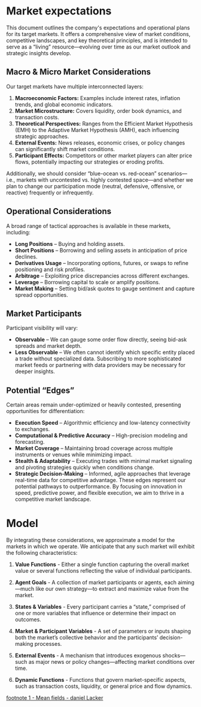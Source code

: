 # Market expectations
This document outlines the company's expectations and operational plans for its target markets. It offers a comprehensive view of market conditions, competitive landscapes, and key theoretical principles, and is intended to serve as a “living” resource—evolving over time as our market outlook and strategic insights develop.

## Macro & Micro Market Considerations
Our target markets have multiple interconnected layers:
1. **Macroeconomic Factors:** Examples include interest rates, inflation trends, and global economic indicators.
2. **Market Microstructure:** Covers liquidity, order book dynamics, and transaction costs.
3. **Theoretical Perspectives:** Ranges from the Efficient Market Hypothesis (EMH) to the Adaptive Market Hypothesis (AMH), each influencing strategic approaches.
4. **External Events:** News releases, economic crises, or policy changes can significantly shift market conditions.
5. **Participant Effects:** Competitors or other market players can alter price flows, potentially impacting our strategies or eroding profits.

Additionally, we should consider “blue-ocean vs. red-ocean” scenarios—i.e., markets with uncontested vs. highly contested space—and whether we plan to change our participation mode (neutral, defensive, offensive, or reactive) frequently or infrequently.

## Operational Considerations
A broad range of tactical approaches is available in these markets, including:
- **Long Positions** – Buying and holding assets.
- **Short Positions** – Borrowing and selling assets in anticipation of price declines.
- **Derivatives Usage** – Incorporating options, futures, or swaps to refine positioning and risk profiles.
- **Arbitrage** – Exploiting price discrepancies across different exchanges.
- **Leverage** – Borrowing capital to scale or amplify positions.
- **Market Making** – Setting bid/ask quotes to gauge sentiment and capture spread opportunities.

## Market Participants
Participant visibility will vary:
- **Observable** – We can gauge some order flow directly, seeing bid-ask spreads and market depth.
- **Less Observable** – We often cannot identify which specific entity placed a trade without specialized data. Subscribing to more sophisticated market feeds or partnering with data providers may be necessary for deeper insights.

## Potential “Edges”
Certain areas remain under-optimized or heavily contested, presenting opportunities for differentiation:

- **Execution Speed** – Algorithmic efficiency and low-latency connectivity to exchanges.
- **Computational & Predictive Accuracy** – High-precision modeling and forecasting.
- **Market Coverage** – Maintaining broad coverage across multiple instruments or venues while minimizing impact.
- **Stealth & Adaptability** – Executing trades with minimal market signaling and pivoting strategies quickly when conditions change.
- **Strategic Decision-Making** – Informed, agile approaches that leverage real-time data for competitive advantage.
These edges represent our potential pathways to outperformance. By focusing on innovation in speed, predictive power, and flexible execution, we aim to thrive in a competitive market landscape.


# Model
By integrating these considerations, we approximate a model for the markets in which we operate. We anticipate that any such market will exhibit the following characteristics:

1. **Value Functions** - Either a single function capturing the overall market value or several functions reflecting the value of individual participants.

2. **Agent Goals** - A collection of market participants or agents, each aiming—much like our own strategy—to extract and maximize value from the market.

3. **States & Variables** - Every participant carries a “state,” comprised of one or more variables that influence or determine their impact on outcomes.

4. **Market & Participant Variables** - A set of parameters or inputs shaping both the market’s collective behavior and the participants’ decision-making processes.

5. **External Events** - A mechanism that introduces exogenous shocks—such as major news or policy changes—affecting market conditions over time.

6. **Dynamic Functions** - Functions that govern market-specific aspects, such as transaction costs, liquidity, or general price and flow dynamics.


[footnote 1 - Mean fields - daniel Lacker]()


